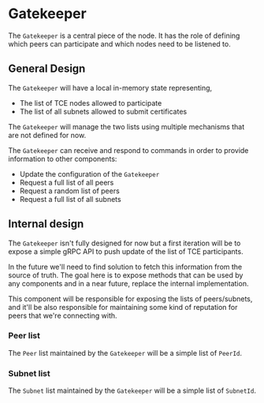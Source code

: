 # Gatekeeper

The `Gatekeeper` is a central piece of the node. It has the role of defining which peers can participate and which nodes need to be listened to.

## General Design

The `Gatekeeper` will have a local in-memory state representing,

- The list of TCE nodes allowed to participate
- The list of all subnets allowed to submit certificates

The `Gatekeeper` will manage the two lists using multiple mechanisms that are not defined for now.

The `Gatekeeper` can receive and respond to commands in order to provide information to other components:

- Update the configuration of the `Gatekeeper`
- Request a full list of all peers
- Request a random list of peers
- Request a full list of all subnets

## Internal design

The `Gatekeeper` isn't fully designed for now but a first iteration will be to expose a simple gRPC API to push update of the list of TCE participants.

In the future we'll need to find solution to fetch this information from the source of truth. The goal here is to expose methods that can be used by any components and in a near future, replace the internal implementation.

This component will be responsible for exposing the lists of peers/subnets, and it'll be also responsible for maintaining some kind of reputation for peers that we're connecting with.

### Peer list

The `Peer` list maintained by the `Gatekeeper` will be a simple list of `PeerId`.

### Subnet list

The `Subnet` list maintained by the `Gatekeeper` will be a simple list of `SubnetId`.
